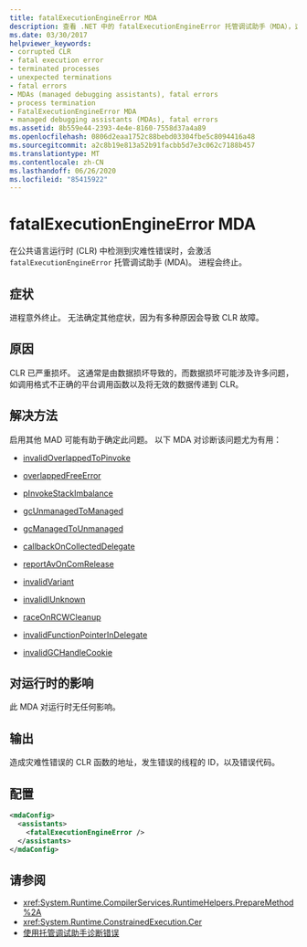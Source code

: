 ```yaml
---
title: fatalExecutionEngineError MDA
description: 查看 .NET 中的 fatalExecutionEngineError 托管调试助手（MDA），这可能是由于意外的进程终止导致的。
ms.date: 03/30/2017
helpviewer_keywords:
- corrupted CLR
- fatal execution error
- terminated processes
- unexpected terminations
- fatal errors
- MDAs (managed debugging assistants), fatal errors
- process termination
- FatalExecutionEngineError MDA
- managed debugging assistants (MDAs), fatal errors
ms.assetid: 8b559e44-2393-4e4e-8160-7558d37a4a89
ms.openlocfilehash: 0806d2eaa1752c88bebd03304fbe5c8094416a48
ms.sourcegitcommit: a2c8b19e813a52b91facbb5d7e3c062c7188b457
ms.translationtype: MT
ms.contentlocale: zh-CN
ms.lasthandoff: 06/26/2020
ms.locfileid: "85415922"
---
```

# <a name="fatalexecutionengineerror-mda"></a>fatalExecutionEngineError MDA
在公共语言运行时 (CLR) 中检测到灾难性错误时，会激活 `fatalExecutionEngineError` 托管调试助手 (MDA)。 进程会终止。  
  
## <a name="symptoms"></a>症状  
 进程意外终止。 无法确定其他症状，因为有多种原因会导致 CLR 故障。  
  
## <a name="cause"></a>原因  
 CLR 已严重损坏。 这通常是由数据损坏导致的，而数据损坏可能涉及许多问题，如调用格式不正确的平台调用函数以及将无效的数据传递到 CLR。  
  
## <a name="resolution"></a>解决方法  
 启用其他 MAD 可能有助于确定此问题。 以下 MDA 对诊断该问题尤为有用：  
  
- [invalidOverlappedToPinvoke](invalidoverlappedtopinvoke-mda.md)  
  
- [overlappedFreeError](overlappedfreeerror-mda.md)  
  
- [pInvokeStackImbalance](pinvokestackimbalance-mda.md)  
  
- [gcUnmanagedToManaged](gcunmanagedtomanaged-mda.md)  
  
- [gcManagedToUnmanaged](gcmanagedtounmanaged-mda.md)  
  
- [callbackOnCollectedDelegate](callbackoncollecteddelegate-mda.md)  
  
- [reportAvOnComRelease](reportavoncomrelease-mda.md)  
  
- [invalidVariant](invalidvariant-mda.md)  
  
- [invalidIUnknown](invalidiunknown-mda.md)  
  
- [raceOnRCWCleanup](raceonrcwcleanup-mda.md)  
  
- [invalidFunctionPointerInDelegate](invalidfunctionpointerindelegate-mda.md)  
  
- [invalidGCHandleCookie](invalidgchandlecookie-mda.md)  
  
## <a name="effect-on-the-runtime"></a>对运行时的影响  
 此 MDA 对运行时无任何影响。  
  
## <a name="output"></a>输出  
 造成灾难性错误的 CLR 函数的地址，发生错误的线程的 ID，以及错误代码。  
  
## <a name="configuration"></a>配置  
  
```xml  
<mdaConfig>  
  <assistants>  
    <fatalExecutionEngineError />  
  </assistants>  
</mdaConfig>  
```  
  
## <a name="see-also"></a>请参阅

- <xref:System.Runtime.CompilerServices.RuntimeHelpers.PrepareMethod%2A>
- <xref:System.Runtime.ConstrainedExecution.Cer>
- [使用托管调试助手诊断错误](diagnosing-errors-with-managed-debugging-assistants.md)
